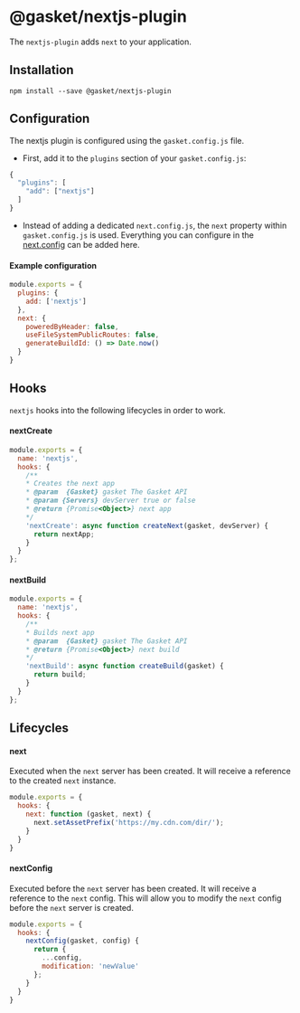 # @gasket/nextjs-plugin

The `nextjs-plugin` adds `next` to your application.

## Installation

```
npm install --save @gasket/nextjs-plugin
```

## Configuration

The nextjs plugin is configured using the `gasket.config.js` file.

- First, add it to the `plugins` section of your `gasket.config.js`:

```js
{
  "plugins": [
    "add": ["nextjs"]
  ]
}
```

- Instead of adding a dedicated `next.config.js`, the `next` property within `gasket.config.js` is used. Everything you can configure in the [next.config][next.config] can be added here.

#### Example configuration

```js
module.exports = {
  plugins: {
    add: ['nextjs']
  },
  next: {
    poweredByHeader: false,
    useFileSystemPublicRoutes: false,
    generateBuildId: () => Date.now()
  }
}
```

## Hooks

`nextjs` hooks into the following lifecycles in order to work.

#### nextCreate

```js
module.exports = {
  name: 'nextjs',
  hooks: {
    /**
    * Creates the next app
    * @param  {Gasket} gasket The Gasket API
    * @param {Servers} devServer true or false
    * @return {Promise<Object>} next app
    */
    'nextCreate': async function createNext(gasket, devServer) {
      return nextApp;
    }
  }
};
```

#### nextBuild

```js
module.exports = {
  name: 'nextjs',
  hooks: {
    /**
    * Builds next app
    * @param  {Gasket} gasket The Gasket API
    * @return {Promise<Object>} next build
    */
    'nextBuild': async function createBuild(gasket) {
      return build;
    }
  }
};
```

## Lifecycles

#### next

Executed when the `next` server has been created. It will receive a reference to
the created `next` instance.

```js
module.exports = {
  hooks: {
    next: function (gasket, next) {
      next.setAssetPrefix('https://my.cdn.com/dir/');
    }
  }
}
```

#### nextConfig

Executed before the `next` server has been created. It will receive a reference to the `next` config.
This will allow you to modify the `next` config before the `next` server is created.

```js
module.exports = {
  hooks: {
    nextConfig(gasket, config) {
      return {
        ...config,
        modification: 'newValue'
      };
    }
  }
}
```

[next.config]: https://nextjs.org/docs#custom-configuration
